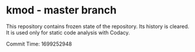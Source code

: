 # kmod - master branch

This repository contains frozen state of the repository.
Its history is cleared. It is used only for static code
analysis with Codacy.

Commit Time: 1699252948